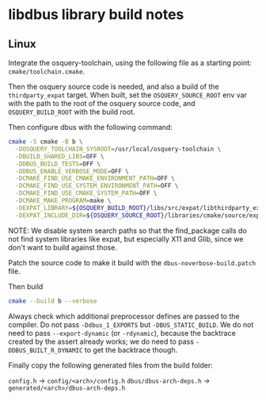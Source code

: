 # libdbus library build notes

## Linux

Integrate the osquery-toolchain, using the following file as a starting point: `cmake/toolchain.cmake`.

Then the osquery source code is needed, and also a build of the `thirdparty_expat` target.
When built, set the `OSQUERY_SOURCE_ROOT` env var with the path to the root of the osquery source code, and `OSQUERY_BUILD_ROOT` with the build root.

Then configure dbus with the following command:

```bash
cmake -S cmake -B b \
  -DOSQUERY_TOOLCHAIN_SYSROOT=/usr/local/osquery-toolchain \
  -DBUILD_SHARED_LIBS=OFF \
  -DDBUS_BUILD_TESTS=OFF \
  -DDBUS_ENABLE_VERBOSE_MODE=OFF \
  -DCMAKE_FIND_USE_CMAKE_ENVIRONMENT_PATH=OFF \
  -DCMAKE_FIND_USE_SYSTEM_ENVIRONMENT_PATH=OFF \
  -DCMAKE_FIND_USE_CMAKE_SYSTEM_PATH=OFF \
  -DCMAKE_MAKE_PROGRAM=make \
  -DEXPAT_LIBRARY=${OSQUERY_BUILD_ROOT}/libs/src/expat/libthirdparty_expat.a \
  -DEXPAT_INCLUDE_DIR=${OSQUERY_SOURCE_ROOT}/libraries/cmake/source/expat/src/expat/lib
```

NOTE: We disable system search paths so that the find_package calls do not find system libraries like expat, but especially X11 and Glib, since we don't want to build against those.

Patch the source code to make it build with the `dbus-noverbose-build.patch` file.

Then build
```bash
cmake --build b --verbose
```

Always check which additional preprocessor defines are passed to the compiler.
Do not pass `-Ddbus_1_EXPORTS` but `-DBUS_STATIC_BUILD`.
We do not need to pass `--export-dynamic` (or `-rdynamic`), because the backtrace created by the assert already works;
we do need to pass `-DDBUS_BUILT_R_DYNAMIC` to get the backtrace though.

Finally copy the following generated files from the build folder:

`config.h` -> `config/<arch>/config.h`
`dbus/dbus-arch-deps.h` -> `generated/<arch>/dbus-arch-deps.h`
